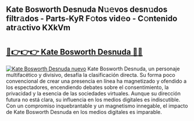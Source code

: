 ## Kate Bosworth Desnuda N𝚞𝚎vos desn𝚞dos filtr𝚊dos - Parts-KyR F𝚘tos vid𝚎o - C𝚘ntenido atr𝚊ctivo KXkVm

# <h2><a href="http://mb0jxie.tromn.icu/?c=Kate+Bosworth+Desnuda">🔗👉👉👉 Kate Bosworth Desnuda 🔗🔗</a></h2>

[![Kate Bosworth Desnuda nuevo](https://i.imgur.com/pEAQMta.gif)](http://mb0jxie.tromn.icu/?c=Kate+Bosworth+Desnuda)
Kate Bosworth Desnuda, un personaje multifacético y divisivo, desafía la clasificación directa. Su forma poco convencional de crear una presencia en línea ha magnetizado y ofendido a los espectadores, encendiendo debates sobre el consentimiento, la privacidad y la esencia de las sociedades virtuales. Aunque su dirección futura no está clara, su influencia en los medios digitales es indiscutible. Con un compromiso inquebrantable y un magnetismo innegable, el impacto de Kate Bosworth Desnuda en los medios digitales es imparable.

